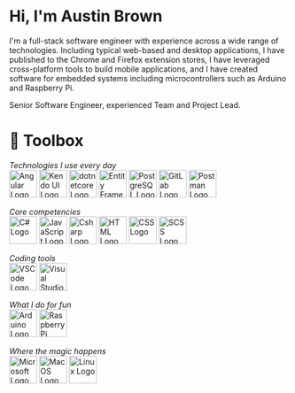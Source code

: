 # Hi, I'm Austin Brown

I'm a full-stack software engineer with experience across a wide range of technologies. Including typical web-based and desktop applications, I have published to the Chrome and Firefox extension stores, I have leveraged cross-platform tools to build mobile applications, and I have created software for embedded systems including microcontrollers such as Arduino and Raspberry Pi. 

Senior Software Engineer, experienced Team and Project Lead.

# 🧰 Toolbox

*Technologies I use every day*\
<img src="https://cdn.worldvectorlogo.com/logos/angular-icon-1.svg" alt="Angular Logo" width="50" height="50"/> <img src="https://media.slid.es/uploads/burke/images/995863/main-slide.png" alt="Kendo UI Logo" height="50"/> <img src="https://cdn.worldvectorlogo.com/logos/dot-net-core-7.svg" alt="dotnetcore Logo" width="50" height="50"/> <img src="https://codeopinion.com/wp-content/uploads/2017/10/Bitmap-MEDIUM_Entity-Framework-Core-Logo_2colors_Square_Boxed_RGB.png" alt="Entity Framework Core Logo" width="50" height="50"/> <img src="https://cdn.worldvectorlogo.com/logos/postgresql.svg" alt="PostgreSQL Logo" height="50"/> <img src="https://cdn.worldvectorlogo.com/logos/gitlab-1.svg" alt="GitLab Logo" width="50" height="50"/> <img src="https://www.postman.com/assets/logos/pm-orange-logo-horiz.svg" alt="Postman Logo" width="50" height="50"/>



*Core competencies*\
<img src="https://cdn.worldvectorlogo.com/logos/typescript.svg" alt="C# Logo" width="50" height="50"/> <img src="https://cdn.worldvectorlogo.com/logos/logo-javascript.svg" alt="JavaScript Logo" width="50" height="50"/> <img src="https://logodix.com/logo/773624.png" alt="Csharp Logo" width="50" height="50"/> <img src="https://cdn.worldvectorlogo.com/logos/html5.svg" alt="HTML Logo" width="50" height="50"/> <img src="https://upload.wikimedia.org/wikipedia/commons/thumb/d/d5/CSS3_logo_and_wordmark.svg/726px-CSS3_logo_and_wordmark.svg.png" alt="CSS Logo" height="50"/> <img src="https://user-images.githubusercontent.com/7551403/114959909-00922d80-9e34-11eb-80ee-1e57b9b732ed.png" alt="SCSS Logo" width="50" height="50"/> 

*Coding tools*\
<img src="https://cdn.worldvectorlogo.com/logos/visual-studio-code-1.svg" alt="VSCode Logo" width="50" height="50"/> <img src="https://cdn.worldvectorlogo.com/logos/visual-studio-2013.svg" alt="Visual Studio Logo" width="50" height="50"/> 

*What I do for fun*\
 <img src="https://cdn.worldvectorlogo.com/logos/arduino.svg" alt="Arduino Logo" width="50" height="50"/> <img src="https://cdn.worldvectorlogo.com/logos/raspberry-pi.svg" alt="Raspberry Pi Logo" width="50" height="50"/>

*Where the magic happens*\
<img src="https://cdn.worldvectorlogo.com/logos/microsoft-windows-22.svg" alt="Microsoft Logo" width="50" height="50"/> <img src="https://cdn.worldvectorlogo.com/logos/macos.svg" alt="MacOS Logo" width="50" height="50"/> <img src="https://cdn.worldvectorlogo.com/logos/linux-tux.svg" alt="Linux Logo" width="50" height="50"/>
